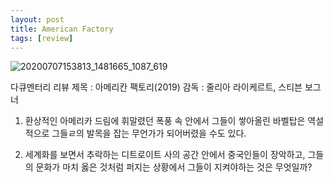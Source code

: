 ```yaml
---
layout: post
title: American Factory
tags: [review]
---
```

![20200707153813_1481665_1087_619](https://user-images.githubusercontent.com/50545088/149311765-03d999ad-b071-4b38-9635-14eb98d4a026.jpeg)

다큐멘터리 리뷰
제목 : 아메리칸 팩토리(2019)
감독 : 줄리아 라이케르트, 스티븐 보그너

1. 환상적인 아메리카 드림에 휘말렸던 폭풍 속 안에서 그들이 쌓아올린 바벨탑은 역설적으로 그들ㄹ의 발목을 잡는 무언가가 되어버렸을 수도 있다.

2. 세계화를 보면서 추락하는 디트로이트 사의 공간 안에서 중국인들이 장악하고, 그들의 문화가 마치 옳은 것처럼 퍼지는 상황에서 그들이 지켜야하는 것은 무엇일까?

